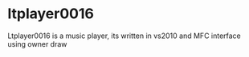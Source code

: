 # ltplayer0016
Ltplayer0016 is a music player, its written in vs2010 and MFC interface using owner draw
